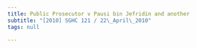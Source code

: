 ```yaml
---
title: Public Prosecutor v Pausi bin Jefridin and another
subtitle: "[2010] SGHC 121 / 22\_April\_2010"
tags: null

---
```


